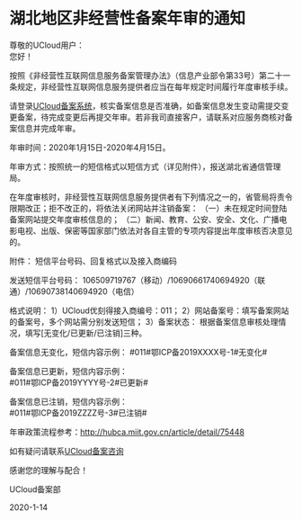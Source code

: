 # 湖北地区非经营性备案年审的通知

尊敬的UCloud用户：  
您好！  

按照《非经营性互联网信息服务备案管理办法》（信息产业部令第33号）第二十一条规定，非经营性互联网信息服务提供者应当在每年规定时间履行年度审核手续。

请登录[UCloud备案系统](beian.ucloud.cn)，核实备案信息是否准确，如备案信息发生变动需提交变更备案，待完成变更后再提交年审。若非我司直接客户，请联系对应服务商核对备案信息并完成年审。

 

年审时间：2020年1月15日-2020年4月15日。

年审方式：按照统一的短信格式以短信方式（详见附件），报送湖北省通信管理局。

 

在年度审核时，非经营性互联网信息服务提供者有下列情况之一的，省管局将责令限期改正；拒不改正的，将依法关闭网站并注销备案：
 （一）未在规定时间登陆备案网站提交年度审核信息的；
 （二）新闻、教育、公安、安全、文化、广播电影电视、出版、保密等国家部门依法对各自主管的专项内容提出年度审核否决意见的。

 

附件： 短信平台号码、回复格式以及接入商编码

 

发送短信平台号码：
 106509719767（移动）/10690661740694920（联通）/10690738140694920（电信）

 

格式说明：
 1）UCloud优刻得接入商编号：011；
 2）网站备案号：填写备案网站的备案号，多个网站需分别发送短信；
 3）备案状态： 根据备案信息审核处理情况，填写[无变化/已更新/已注销]三种。

 备案信息无变化，短信内容示例：
 \#011#鄂ICP备2019XXXX号-1#无变化#

 备案信息已更新，短信内容示例：  
 \#011#鄂ICP备2019YYYY号-2#已更新#

 

备案信息已注销，短信内容示例：  
 \#011#鄂ICP备2019ZZZZ号-3#已注销#

 

年审政策流程参考：http://hubca.miit.gov.cn/article/detail/75448

如有疑问请联系[UCloud备案咨询](https:/spt.ucloud.cn/30002/)



感谢您的理解与配合！

 

UCloud备案部

2020-1-14